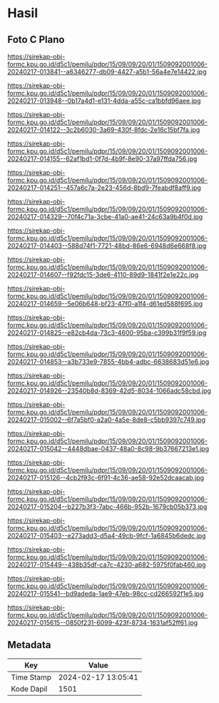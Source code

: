 # Hasil

## Foto C Plano

https://sirekap-obj-formc.kpu.go.id/d5c1/pemilu/pdpr/15/09/09/20/01/1509092001006-20240217-013841--a6346277-db09-4427-a5b1-56a4e7e14422.jpg

https://sirekap-obj-formc.kpu.go.id/d5c1/pemilu/pdpr/15/09/09/20/01/1509092001006-20240217-013948--0b17a4d1-e131-4dda-a55c-ca1bbfd96aee.jpg

https://sirekap-obj-formc.kpu.go.id/d5c1/pemilu/pdpr/15/09/09/20/01/1509092001006-20240217-014122--3c2b6030-3a69-430f-8fdc-2e16c15bf7fa.jpg

https://sirekap-obj-formc.kpu.go.id/d5c1/pemilu/pdpr/15/09/09/20/01/1509092001006-20240217-014155--62af1bd1-0f7d-4b9f-8e90-37a97ffda756.jpg

https://sirekap-obj-formc.kpu.go.id/d5c1/pemilu/pdpr/15/09/09/20/01/1509092001006-20240217-014251--457a6c7a-2e23-456d-8bd9-7feabdf8aff9.jpg

https://sirekap-obj-formc.kpu.go.id/d5c1/pemilu/pdpr/15/09/09/20/01/1509092001006-20240217-014329--70f4c71a-3cbe-41a0-ae41-24c63a9b4f0d.jpg

https://sirekap-obj-formc.kpu.go.id/d5c1/pemilu/pdpr/15/09/09/20/01/1509092001006-20240217-014403--588d74f1-7721-48bd-86e6-6948d6e668f8.jpg

https://sirekap-obj-formc.kpu.go.id/d5c1/pemilu/pdpr/15/09/09/20/01/1509092001006-20240217-014607--f92fdc15-3de6-4110-89d9-1841f2e1e22c.jpg

https://sirekap-obj-formc.kpu.go.id/d5c1/pemilu/pdpr/15/09/09/20/01/1509092001006-20240217-014659--5e06b648-bf23-47f0-a1f4-d61ed588f695.jpg

https://sirekap-obj-formc.kpu.go.id/d5c1/pemilu/pdpr/15/09/09/20/01/1509092001006-20240217-014825--e82cb4da-73c3-4600-95ba-c399b31f9f59.jpg

https://sirekap-obj-formc.kpu.go.id/d5c1/pemilu/pdpr/15/09/09/20/01/1509092001006-20240217-014853--a3b733e9-7855-4bb4-adbc-6638683d51e6.jpg

https://sirekap-obj-formc.kpu.go.id/d5c1/pemilu/pdpr/15/09/09/20/01/1509092001006-20240217-014926--23540b8d-8369-42d5-8034-1066adc58cbd.jpg

https://sirekap-obj-formc.kpu.go.id/d5c1/pemilu/pdpr/15/09/09/20/01/1509092001006-20240217-015002--6f7a5bf0-a2a0-4a5e-8de8-c5bb9397c749.jpg

https://sirekap-obj-formc.kpu.go.id/d5c1/pemilu/pdpr/15/09/09/20/01/1509092001006-20240217-015042--4448dbae-0437-48a0-8c98-9b37667213e1.jpg

https://sirekap-obj-formc.kpu.go.id/d5c1/pemilu/pdpr/15/09/09/20/01/1509092001006-20240217-015126--4cb2f93c-6f91-4c36-ae58-92e52dcaacab.jpg

https://sirekap-obj-formc.kpu.go.id/d5c1/pemilu/pdpr/15/09/09/20/01/1509092001006-20240217-015204--b227b3f3-7abc-466b-952b-1679cb05b373.jpg

https://sirekap-obj-formc.kpu.go.id/d5c1/pemilu/pdpr/15/09/09/20/01/1509092001006-20240217-015403--e273add3-d5a4-49cb-9fcf-1a6845b6dedc.jpg

https://sirekap-obj-formc.kpu.go.id/d5c1/pemilu/pdpr/15/09/09/20/01/1509092001006-20240217-015449--438b35df-ca7c-4230-a682-5975f0fab460.jpg

https://sirekap-obj-formc.kpu.go.id/d5c1/pemilu/pdpr/15/09/09/20/01/1509092001006-20240217-015541--bd9adeda-1ae9-47eb-98cc-cd266592f1e5.jpg

https://sirekap-obj-formc.kpu.go.id/d5c1/pemilu/pdpr/15/09/09/20/01/1509092001006-20240217-015615--0850f231-6099-423f-8734-1631af52ff61.jpg


## Metadata

| Key        | Value               |
| ---------- | ------------------- |
| Time Stamp | 2024-02-17 13:05:41 |
| Kode Dapil | 1501                |



